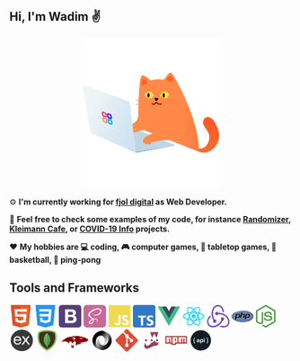 ## Hi, I'm Wadim :v:

<p align="center">
  <img src="cat-programmer.gif" width="250" height="265"/>
</p>

:gear: **I'm currently working for [fjol digital](https://fjol-digital.de/) as Web Developer.**

:briefcase: **Feel free to check some examples of my code, for instance [Randomizer](https://sempris.github.io/civ_randomizer/), [Kleimann Cafe](https://sempris.github.io/cafe-kleimann/), or [COVID-19 Info](https://covid19-info-sempris.netlify.app/) projects.**

:hearts: **My hobbies are :computer: coding, :video_game: computer games, :game_die: tabletop games, :basketball: basketball, :ping_pong: ping-pong**

## Tools and Frameworks

<img src="html.png" width="40" height="40" title="HTML"/> <img src="css.png" width="40" height="40" title="CSS"> <img src="bootstrap.png" width="40" height="40" title="Bootstrap"> <img src="sass.png" width="40" height="40" title="SASS"> <img src="js.png" width="40" height="40" title="JavaScript"> <img src="typescript.png" width="40" height="40" title="TypeScript"> <img src="vue.png" width="40" height="40" title="Vue"> <img src="react.png" width="40" height="40" title="React"> <img src="redux.png" width="40" height="40" title="Redux"> <img src="php.png" width="40" height="40" title="PHP"> <img src="node-js.png" width="35" height="40" title="Node.JS"> <img src="express.png" width="43" height="40" title="Express.JS"> <img src="mongodb.png" width="40" height="40" title="MongoDB"> <img src="mongoose.png" width="50" height="40" title="Mongoose"> <img src="json.png" width="40" height="40" title="JSON"> <img src="git.png" width="40" height="40" title="Git"> <img src="jest.png" width="40" height="40" title="JEST"> <img src="npm.png" width="40" height="40" title="NPM"> <img src="api.png" width="40" height="40" title="REST API">
